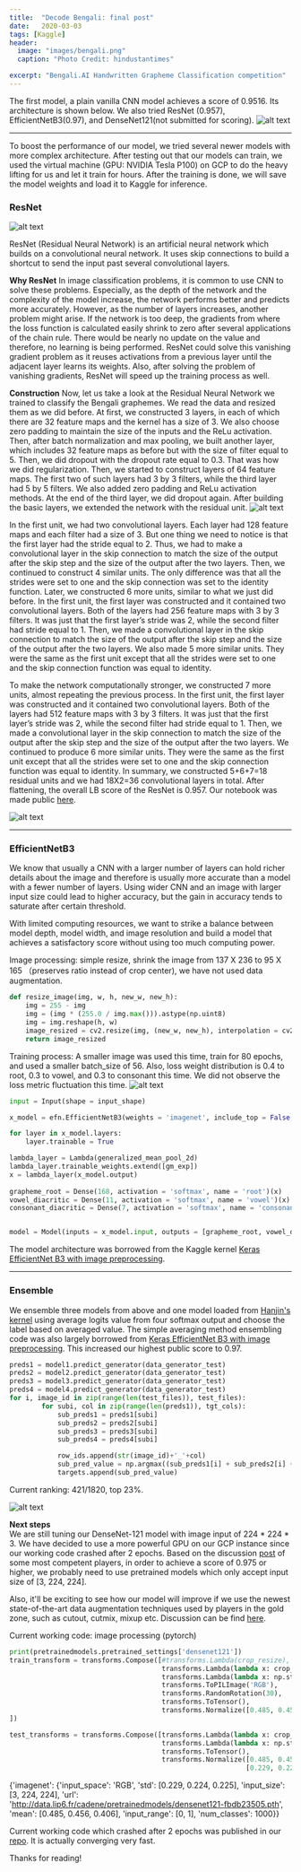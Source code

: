 ```yaml
---
title:  "Decode Bengali: final post"
date:   2020-03-03
tags: [Kaggle]
header:
  image: "images/bengali.png"
  caption: "Photo Credit: hindustantimes"

excerpt: "Bengali.AI Handwritten Grapheme Classification competition"
---
```


The first model, a plain vanilla CNN model achieves a score of 0.9516. Its architecture is shown below. We also tried ResNet (0.957), EfficientNetB3(0.97), and DenseNet121(not submitted for scoring).
![alt text](https://i.ibb.co/19XdnQR/architecture.png "baseline")

***   
To boost the performance of our model, we tried several newer models with more complex architecture. After testing out that our models can train, we used the virtual machine (GPU: NVIDIA Tesla P100) on GCP to do the heavy lifting for us and let it train for hours. After the training is done, we will save the model weights and load it to Kaggle for inference. 

### ResNet
![alt text](https://i.ibb.co/7bgpQ3M/r1.png)

ResNet (Residual Neural Network) is an artificial neural network which builds on a convolutional neural network. It uses skip connections to build a shortcut to send the input past several convolutional layers.  

**Why ResNet**
In image classification problems, it is common to use CNN to solve these problems. Especially, as the depth of the network and the complexity of the model increase, the network performs better and predicts more accurately. However, as the number of layers increases, another problem might arise. If the network is too deep, the gradients from where the loss function is calculated easily shrink to zero after several applications of the chain rule. There would be nearly no update on the value and therefore, no learning is being performed. ResNet could solve this vanishing gradient problem as it reuses activations from a previous layer until the adjacent layer learns its weights. Also, after solving the problem of vanishing gradients, ResNet will speed up the training process as well.

**Construction**
Now, let us take a look at the Residual Neural Network we trained to classify the Bengali graphemes. We read the data and resized them as we did before. At first, we constructed 3 layers, in each of which there are 32 feature maps and the kernel has a size of 3. We also choose zero padding to maintain the size of the inputs and the ReLu activation. Then, after batch normalization and max pooling, we built another layer, which includes 32 feature maps as before but with the size of filter equal to 5. Then, we did dropout with the dropout rate equal to 0.3. That was how we did regularization. 
Then, we started to construct layers of 64 feature maps. The first two of such layers had 3 by 3 filters, while the third layer had 5 by 5 filters. We also added zero padding and ReLu activation methods. At the end of the third layer, we did dropout again.
After building the basic layers, we extended the network with the residual unit. 
![alt text](https://i.ibb.co/q9wb076/r2.png)

In the first unit, we had two convolutional layers. Each layer had 128 feature maps and each filter had a size of 3. But one thing we need to notice is that the first layer had the stride equal to 2. Thus, we had to make a convolutional layer in the skip connection to match the size of the output after the skip step and the size of the output after the two layers. Then, we continued to construct 4 similar units. The only difference was that all the strides were set to one and the skip connection was set to the identity function. 
Later, we constructed 6 more units, similar to what we just did before. In the first unit, the first layer was constructed and it contained two convolutional layers. Both of the layers had 256 feature maps with 3 by 3 filters. It was just that the first layer’s stride was 2, while the second filter had stride equal to 1. Then, we made a convolutional layer in the skip connection to match the size of the output after the skip step and the size of the output after the two layers. We also made 5 more similar units. They were the same as the first unit except that all the strides were set to one and the skip connection function was equal to identity. 

To make the network computationally stronger, we constructed 7 more units, almost repeating the previous process. In the first unit, the first layer was constructed and it contained two convolutional layers. Both of the layers had 512 feature maps with 3 by 3 filters. It was just that the first layer’s stride was 2, while the second filter had stride equal to 1. Then, we made a convolutional layer in the skip connection to match the size of the output after the skip step and the size of the output after the two layers. We continued to produce 6 more similar units. They were the same as the first unit except that all the strides were set to one and the skip connection function was equal to identity. 
In summary, we constructed 5+6+7=18 residual units and we had 18X2=36 convolutional layers in total.
After flattening, the overall LB score of the ResNet is 0.957. Our notebook was made public [here](https://www.kaggle.com/fakegeek1981105/resnet34-xh).

![alt text](https://i.ibb.co/rZF538s/r3.png)

***
### EfficientNetB3

We know that usually a CNN with a larger number of layers can hold richer details about the image and therefore is usually more accurate than a model with a fewer number of layers. Using wider CNN and an image with larger input size could lead to higher accuracy, but the gain in accuracy tends to saturate after certain threshold. 

With limited computing resources, we want to strike a balance between model depth, model width, and image resolution and build a model that achieves a satisfactory score without using too much computing power. 

Image processing: simple resize, shrink the image from 137 X 236 to 95 X 165 （preserves ratio instead of crop center), we have not used data augmentation. 

```python
def resize_image(img, w, h, new_w, new_h):
    img = 255 - img
    img = (img * (255.0 / img.max())).astype(np.uint8)
    img = img.reshape(h, w)
    image_resized = cv2.resize(img, (new_w, new_h), interpolation = cv2.INTER_AREA)
    return image_resized    
```

Training process: A smaller image was used this time, train for 80 epochs, and used a smaller batch_size of 56. Also, loss weight distribution is 0.4 to root, 0.3 to vowel, and 0.3 to consonant this time. We did not observe the loss metric fluctuation this time. 
![alt text](https://i.ibb.co/2gdWPMg/Train1-Loss-And-Accuracy-Final.png)

```python
input = Input(shape = input_shape)

x_model = efn.EfficientNetB3(weights = 'imagenet', include_top = False, input_tensor = input, pooling = None, classes = None)

for layer in x_model.layers:
	layer.trainable = True

lambda_layer = Lambda(generalized_mean_pool_2d)
lambda_layer.trainable_weights.extend([gm_exp])
x = lambda_layer(x_model.output)
    
grapheme_root = Dense(168, activation = 'softmax', name = 'root')(x)
vowel_diacritic = Dense(11, activation = 'softmax', name = 'vowel')(x)
consonant_diacritic = Dense(7, activation = 'softmax', name = 'consonant')(x)


model = Model(inputs = x_model.input, outputs = [grapheme_root, vowel_diacritic, consonant_diacritic])
```

The model architecture was borrowed from the Kaggle kernel [Keras EfficientNet B3 with image preprocessing](https://www.kaggle.com/nxrprime/keras-efficientnet-b3-with-image-preprocessing).

***
### Ensemble

We ensemble three models from above and one model loaded from [Hanjin's kernel](https://www.kaggle.com/h030162/version1-0-9696) using average logits value from four softmax output and choose the label based on averaged value. The simple averaging method ensembling code was also largely borrowed from [Keras EfficientNet B3 with image preprocessing](https://www.kaggle.com/nxrprime/keras-efficientnet-b3-with-image-preprocessing). This increased our highest public score to 0.97. 

```python
preds1 = model1.predict_generator(data_generator_test)
preds2 = model2.predict_generator(data_generator_test)
preds3 = model3.predict_generator(data_generator_test)
preds4 = model4.predict_generator(data_generator_test)
for i, image_id in zip(range(len(test_files)), test_files):
        for subi, col in zip(range(len(preds1)), tgt_cols):
            sub_preds1 = preds1[subi]
            sub_preds2 = preds2[subi]
            sub_preds3 = preds3[subi]
            sub_preds4 = preds4[subi]

            row_ids.append(str(image_id)+'_'+col)
            sub_pred_value = np.argmax((sub_preds1[i] + sub_preds2[i] + sub_preds3[i] + preds4[subi][i]) / 4)
            targets.append(sub_pred_value)
```

Current ranking: 421/1820, top 23%.

![alt text](https://i.ibb.co/Jq10s7W/kaggleentry.png)


**Next steps**      
We are still tuning our DenseNet-121 model with image input of 224 * 224 * 3. We have decided to use a more powerful GPU on our GCP instance since our working code crashed after 2 epochs. Based on the discussion [post](https://www.kaggle.com/c/bengaliai-cv19/discussion/123198#735506) of some most competent players, in order to achieve a score of 0.975 or higher, we probably need to use pretrained models which only accept input size of [3, 224, 224]. 

Also, it'll be exciting to see how our model will improve if we use the newest state-of-the-art data augmentation techniques used by players in the gold zone, such as cutout, cutmix, mixup etc. Discussion can be find [here](https://www.kaggle.com/c/bengaliai-cv19/discussion/127976).  

Current working code: image processing (pytorch)

```python 
print(pretrainedmodels.pretrained_settings['densenet121'])
train_transform = transforms.Compose([#transforms.Lambda(crop_resize),
                                      transforms.Lambda(lambda x: crop_resize(x, size=224)),
                                      transforms.Lambda(lambda x: np.stack([x, x, x], axis=2)),
                                      transforms.ToPILImage('RGB'),
                                      transforms.RandomRotation(30),
                                      transforms.ToTensor(),
                                      transforms.Normalize([0.485, 0.456, 0.406], [0.229, 0.224, 0.225])
])

test_transforms = transforms.Compose([transforms.Lambda(lambda x: crop_resize(x, size=224)),
                                      transforms.Lambda(lambda x: np.stack([x, x, x], axis=2)),
                                      transforms.ToTensor(),
                                      transforms.Normalize([0.485, 0.456, 0.406],
                                                           [0.229, 0.224, 0.225])])
```
{'imagenet': {'input_space': 'RGB', 'std': [0.229, 0.224, 0.225], 'input_size': [3, 224, 224], 'url': 'http://data.lip6.fr/cadene/pretrainedmodels/densenet121-fbdb23505.pth', 'mean': [0.485, 0.456, 0.406], 'input_range': [0, 1], 'num_classes': 1000}}

Current working code which crashed after 2 epochs was published in our [repo](https://github.com/bao1981105/decode-bengali/blob/master/dense121.ipynb). It is actually converging very fast. 

Thanks for reading!
